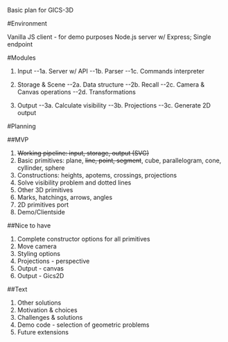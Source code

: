 Basic plan for GICS-3D

#Environment

Vanilla JS client - for demo purposes
Node.js server w/ Express; Single endpoint

#Modules

1. Input
--1a. Server w/ API
--1b. Parser
--1c. Commands interpreter

2. Storage & Scene
--2a. Data structure
--2b. Recall
--2c. Camera & Canvas operations
--2d. Transformations

3. Output
--3a. Calculate visibility
--3b. Projections
--3c. Generate 2D output

#Planning

##MVP

1. ~~Working pipeline: input, storage, output (SVG)~~
2. Basic primitives: plane, ~~line, point, segment~~, cube, parallelogram, cone, cyllinder, sphere
3. Constructions: heights, apotems, crossings, projections
4. Solve visibility problem and dotted lines
5. Other 3D primitives
6. Marks, hatchings, arrows, angles
7. 2D primitives port
8. Demo/Clientside

##Nice to have

1. Complete constructor options for all primitives
2. Move camera
3. Styling options
4. Projections - perspective
5. Output - canvas
6. Output - Gics2D

##Text

1. Other solutions
2. Motivation & choices
3. Challenges & solutions
4. Demo code - selection of geometric problems
5. Future extensions

